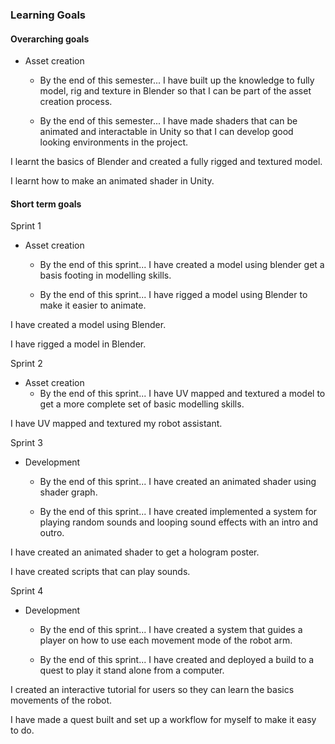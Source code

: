 ### Learning Goals

#### Overarching goals

* Asset creation
  * By the end of this semester...
I have built up the knowledge to fully model, rig and texture in Blender so that I can be part of the asset creation process.

  * By the end of this semester...
I have made shaders that can be animated and interactable in Unity so that I can develop good looking environments in the project.

I learnt the basics of Blender and created a fully rigged and textured model.

I learnt how to make an animated shader in Unity.

#### Short term goals

Sprint 1

* Asset creation
  * By the end of this sprint...
I have created a model using blender get a basis footing in modelling skills.

  * By the end of this sprint... 
I have rigged a model using Blender to make it easier to animate.

I have created a model using Blender.

I have rigged a model in Blender.

Sprint 2

* Asset creation
  * By the end of this sprint...
  I have UV mapped and textured a model to get a more complete set of basic modelling skills.

I have UV mapped and textured my robot assistant.

Sprint 3

* Development
  * By the end of this sprint...
  I have created an animated shader using shader graph.

  * By the end of this sprint...
  I have created implemented a system for playing random sounds and looping sound effects with an intro and outro.

I have created an animated shader to get a hologram poster.

I have created scripts that can play sounds.

Sprint 4

* Development
  * By the end of this sprint...
  I have created a system that guides a player on how to use each movement mode of the robot arm.

  * By the end of this sprint...
  I have created and deployed a build to a quest to play it stand alone from a computer.

I created an interactive tutorial for users so they can learn the basics movements of the robot.

I have made a quest built and set up a workflow for myself to make it easy to do.